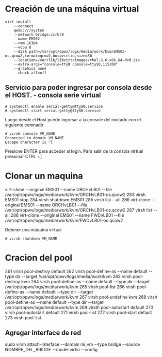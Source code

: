 # Creación de una máquina virtual


```
virt-install 
    --connect 
    qemu:///system 
    --network bridge:virbr0 
    --name EMS02 
    --ram 16384 
    --vcpu 8 
    --disk path=/var/opt/opwv/logs/media/work/kvm/EMS02-os.qcow2,format=qcow2,bus=virtio,size=50 
    --location=/var/lib/libvirt/images/rhel-8.6-x86_64-dvd.iso 
    --extra-args="console=tty0 console=ttyS0,115200" 
    --graphics none 
    --check all=off
```

## Servicio para poder ingresar por consola desde el HOST. - consola serie virtual

```
# systemctl enable serial-getty@ttyS0.service 
# systemctl start serial-getty@ttyS0.service 
```
Luego desde el Host puedo ingresar a la console del invitado con el siguiente comnado:
```
# virsh console VM_NAME
Connected to domain VM_NAME 
Escape character is ^] 
```
Presione ENTER para acceder al login.
Para salir de la consola virtual presionar CTRL +]

# Clonar un maquina
virt-clone --original EMS01 --name ORCHvLB01 --file /var/opt/opwv/logs/media/work/kvm/ORCHvLB01-os.qcow2
  283  virsh EMS01 stop
  284  virsh shutdown EMS01
  285  virsh list --all
  286  virt-clone --original EMS01 --name ORCHvLB01 --file /var/opt/opwv/logs/media/work/kvm/ORCHvLB01-os.qcow2
  287  virsh list --all
  288  virt-clone --original EMS01 --name FWDvLB01 --file /var/opt/opwv/logs/media/work/kvm/FWDvLB01-os.qcow2




Detener una máquina virtual
```
# virsh shutdown VM_NAME
```
# Cracion del pool
 261  virsh pool-destroy default
  262  virsh pool-define-as --name default --type dir --target /var/opt/opwv/logs/media/work/kvm
  263  virsh pool-destroy kvm
  264  virsh pool-define-as --name default --type dir --target /var/opt/opwv/logs/media/work/kvm
  265  virsh pool-list
  266  virsh pool-define-as --name default --type dir --target /var/opt/opwv/logs/media/work/kvm
  267  virsh pool-undefine kvm
  268  virsh pool-define-as --name default --type dir --target /var/opt/opwv/logs/media/work/kvm
  269  virsth pool-autostart default
  270  virsh pool-autostart default
  271  virsh pool-list
  272  virsh pool-start default
  273  virsh pool-list

  ## Agregar interface de red

  sudo virsh attach-interface --domain mi_vm --type bridge --source NOMBRE_DEL_BRIDGE --model virtio --config

